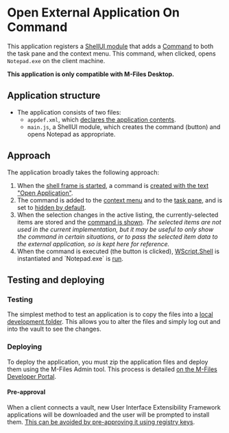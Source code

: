 # Open External Application On Command

This application registers a [ShellUI module](http://developer.m-files.com/Frameworks/User-Interface-Extensibility-Framework/Modules/#shellui) that adds a [Command](https://www.m-files.com/UI_Extensibility_Framework/index.html#MFClientScript~ICommands~CreateCustomCommand.html) to both the task pane and the context menu.  This command, when clicked, opens `Notepad.exe` on the client machine.

**This application is only compatible with M-Files Desktop.**

## Application structure

* The application consists of two files:
  * `appdef.xml`, which [declares the application contents](http://developer.m-files.com/Frameworks/User-Interface-Extensibility-Framework/Application-Definition/).
  * `main.js`, a ShellUI module, which creates the command (button) and opens Notepad as appropriate.

## Approach

The application broadly takes the following approach:

1. When the [shell frame is started](https://www.m-files.com/UI_Extensibility_Framework/index.html#Event_Started.html), a command is [created with the text "Open Application"](https://www.m-files.com/UI_Extensibility_Framework/index.html#MFClientScript~ICommands~CreateCustomCommand.html).
2. The command is added to the [context menu](http://www.m-files.com/UI_Extensibility_Framework/index.html#MFClientScript~ICommands~AddCustomCommandToMenu.html) and to the [task pane](http://www.m-files.com/UI_Extensibility_Framework/index.html#MFClientScript~ITaskPane~AddCustomCommandToGroup.html), and is set to [hidden by default](http://www.m-files.com/UI_Extensibility_Framework/index.html#MFClientScript~ICommands~SetCommandState.html).
3. When the selection changes in the active listing, the currently-selected items are stored and the [command is shown](http://www.m-files.com/UI_Extensibility_Framework/index.html#MFClientScript~ICommands~SetCommandState.html).  *The selected items are not used in the current implementation, but it may be useful to only show the command in certain situations, or to pass the selected item data to the external application, so is kept here for reference.*
4. When the command is executed (the button is clicked), [WScript.Shell](https://msdn.microsoft.com/en-us/library/aew9yb99(v=vs.84).aspx) is instantiated and `Notepad.exe` is [run](https://msdn.microsoft.com/en-us/library/d5fk67ky(v=vs.84).aspx).

## Testing and deploying

### Testing

The simplest method to test an application is to copy the files into a [local development folder](http://developer.m-files.com/Frameworks/User-Interface-Extensibility-Framework/Development-Practices/Local-Development-Folder/).  This allows you to alter the files and simply log out and into the vault to see the changes.

### Deploying

To deploy the application, you must zip the application files and deploy them using the M-Files Admin tool.  This process is detailed [on the M-Files Developer Portal](http://developer.m-files.com/Frameworks/User-Interface-Extensibility-Framework/Development-Practices/Deployment/).

#### Pre-approval

When a client connects a vault, new User Interface Extensibility Framework applications will be downloaded and the user will be prompted to install them.  [This can be avoided by pre-approving it using registry keys](http://developer.m-files.com/Frameworks/User-Interface-Extensibility-Framework/Pre-Approval/).
